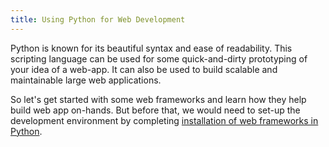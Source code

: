 ```yaml
---
title: Using Python for Web Development
---
```

Python is known for its beautiful syntax and ease of readability. This scripting language can be used for some quick-and-dirty prototyping of your idea of a web-app. It can also be used to build scalable and maintainable large web applications.

So let's get started with some web frameworks and learn how they help build web app on-hands. But before that, we would need to set-up the development environment by completing [installation of web frameworks in Python](https://guide.freecodecamp.org/python/setting-up-python-web-framework-django-and-flask).
